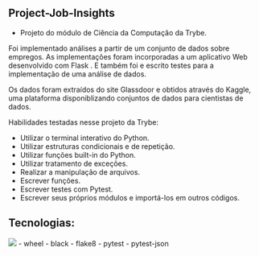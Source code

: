 ## Project-Job-Insights

- Projeto do módulo de Ciência da Computação da Trybe.

Foi implementado análises a partir de um conjunto de dados sobre empregos. As implementações foram incorporadas a um aplicativo Web desenvolvido com Flask . E também foi e escrito testes para a implementação de uma análise de dados.

Os dados foram extraídos do site Glassdoor e obtidos através do Kaggle, uma plataforma disponiblizando conjuntos de dados para cientistas de dados.

Habilidades testadas nesse projeto da Trybe:
- Utilizar o terminal interativo do Python.
- Utilizar estruturas condicionais e de repetição.
- Utilizar funções built-in do Python.
- Utilizar tratamento de exceções.
- Realizar a manipulação de arquivos.
- Escrever funções.
- Escrever testes com Pytest.
- Escrever seus próprios módulos e importá-los em outros códigos.

## Tecnologias:
<img src='https://img.shields.io/badge/Python-14354C?style=for-the-badge&logo=python&logoColor=white'/>
- wheel
- black
- flake8
- pytest
- pytest-json

